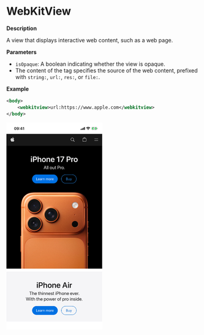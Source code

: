 # WebKitView

**Description**

A view that displays interactive web content, such as a web page.

**Parameters**

- `isOpaque`: A boolean indicating whether the view is opaque.
- The content of the tag specifies the source of the web content, prefixed with `string:`, `url:`, `res:`, or `file:`.

**Example**

```xml
<body>
    <webkitview>url:https://www.apple.com</webkitview>
</body>
```

<img src="/Screenshots/Views/Custom/webkitview_1.png" width="250" alt="Screenshot">
